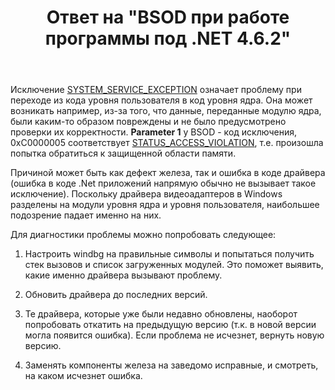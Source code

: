 ﻿---
title: "Ответ на \"BSOD при работе программы под .NET 4.6.2\""
se.owner.user_id: 240512
se.owner.display_name: "MSDN.WhiteKnight"
se.owner.link: "https://ru.stackoverflow.com/users/240512/msdn-whiteknight"
se.answer_id: 754466
se.question_id: 754438
se.post_type: answer
se.score: 6
se.is_accepted: True
---
<p>Исключение <a href="https://docs.microsoft.com/en-us/windows-hardware/drivers/debugger/bug-check-0x3b--system-service-exception" rel="nofollow noreferrer">SYSTEM_SERVICE_EXCEPTION</a> означает проблему при переходе из кода уровня пользователя в код уровня ядра. Она может возникать например, из-за того, что данные, переданные модулю ядра, были каким-то образом повреждены и не было предусмотрено проверки их корректности. <strong>Parameter 1</strong> у BSOD - код исключения, 0xC0000005 соответствует <a href="https://msdn.microsoft.com/en-us/library/cc704588.aspx?f=255&amp;MSPPError=-2147217396" rel="nofollow noreferrer">STATUS_ACCESS_VIOLATION</a>, т.е. произошла попытка обратиться к защищенной области памяти. </p>

<p>Причиной может быть как дефект железа, так и ошибка в коде драйвера (ошибка в коде .Net приложений напрямую обычно не вызывает такое исключение). Поскольку драйвера видеоадаптеров в Windows разделены на модули уровня ядра и уровня пользователя, наибольшее подозрение падает именно на них.</p>

<p>Для диагностики проблемы можно попробовать следующее:</p>

<ol>
<li><p>Настроить windbg на правильные символы и попытаться получить стек вызовов и список загруженных модулей. Это поможет выявить, какие именно драйвера вызывают проблему.</p></li>
<li><p>Обновить драйвера до последних версий.</p></li>
<li><p>Те драйвера, которые уже были недавно обновлены, наоборот попробовать откатить на предыдущую версию (т.к. в новой версии могла появится ошибка). Если проблема не исчезнет, вернуть новую версию.</p></li>
<li><p>Заменять компоненты железа на заведомо исправные, и смотреть, на каком исчезнет ошибка. </p></li>
</ol>
